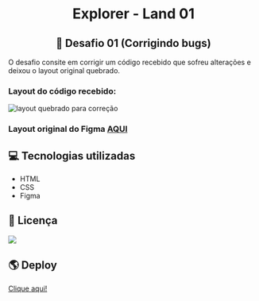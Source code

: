 # <center> Explorer - Land 01 </center>

## <center> 📝 Desafio 01 (Corrigindo bugs)

O desafio consite em corrigir um código recebido que sofreu alterações e deixou o layout original quebrado.

### Layout do código recebido:

![layout quebrado para correção](https://efficient-sloth-d85.notion.site/image/https%3A%2F%2Fs3-us-west-2.amazonaws.com%2Fsecure.notion-static.com%2Fa29a32b1-069e-4e79-af05-d69f772bccb5%2FUntitled.png?table=block&id=8f89f434-cf5e-47a9-8612-c55e35452cfd&spaceId=08f749ff-d06d-49a8-a488-9846e081b224&width=2000&userId=&cache=v2)

### Layout original do Figma [AQUI](https://www.figma.com/file/fAvYZz4dPV5MfhL77XkqkD/Explorer---Projeto-01?type=design&node-id=0-1&mode=design)

## 💻 Tecnologias utilizadas

<ul>
  <li>HTML</li>
  <li>CSS</li>
  <li>Figma</li>
</ul>

## 📄 Licença

![](https://img.shields.io/badge/license-MIT-orange)

## 🌎 Deploy

[Clique aqui!](https://karen-cardoso.github.io/explorer-land01-desafio-fase01/)
